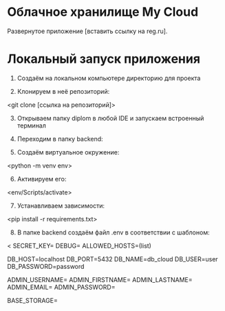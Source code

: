 # Облачное хранилище My Cloud
Развернутое приложение [вставить ссылку на reg.ru].

# Локальный запуск приложения
1. Создаём на локальном компьютере директорию для проекта

2. Клонируем в неё репозиторий:

<git clone [ссылка на репозиторий]>

3. Открываем папку diplom в любой IDE и запускаем встроенный терминал

4. Переходим в папку backend:

<cd backend>

5. Создаём виртуальное окружение:

<python -m venv env>

6. Активируем его:

<env/Scripts/activate>

7. Устанавливаем зависимости:

<pip install -r requirements.txt>

8. В папке backend создаём файл .env в соответствии с шаблоном:

<
SECRET_KEY=
DEBUG=
ALLOWED_HOSTS=(list)

DB_HOST=localhost
DB_PORT=5432
DB_NAME=db_cloud
DB_USER=user
DB_PASSWORD=password

ADMIN_USERNAME=
ADMIN_FIRSTNAME=
ADMIN_LASTNAME=
ADMIN_EMAIL=
ADMIN_PASSWORD=

BASE_STORAGE=
>